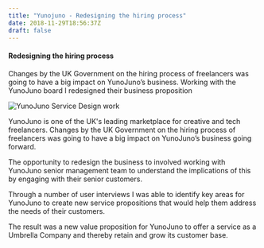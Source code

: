 ```yaml
---
title: "Yunojuno - Redesigning the hiring process"
date: 2018-11-29T18:56:37Z
draft: false
---
```


#### Redesigning the hiring process

Changes by the UK Government on the hiring process of freelancers was going to have a big impact on YunoJuno’s business. Working with the YunoJuno board I redesigned their business proposition

![YunoJuno Service Design work](/img/Portfolio_2020_Yuno.jpg)

YunoJuno is one of the UK's leading marketplace for creative and tech freelancers. Changes by the UK Government on the hiring process of freelancers was going to have a big impact on YunoJuno’s business going forward.

The opportunity to redesign the business to involved working with YunoJuno senior management team to understand the implications of this by engaging with their senior customers.

​Through a number of user interviews I was able to identify key areas for YunoJuno to create new service propositions that would help them address the needs of their customers.

The result was a new value proposition for YunoJuno to offer a service as a Umbrella Company and thereby retain and grow its customer base.